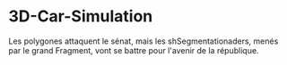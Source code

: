 # 3D-Car-Simulation
Les polygones attaquent le sénat, mais les shSegmentationaders, menés par le grand Fragment, vont se battre pour l'avenir de la république.
